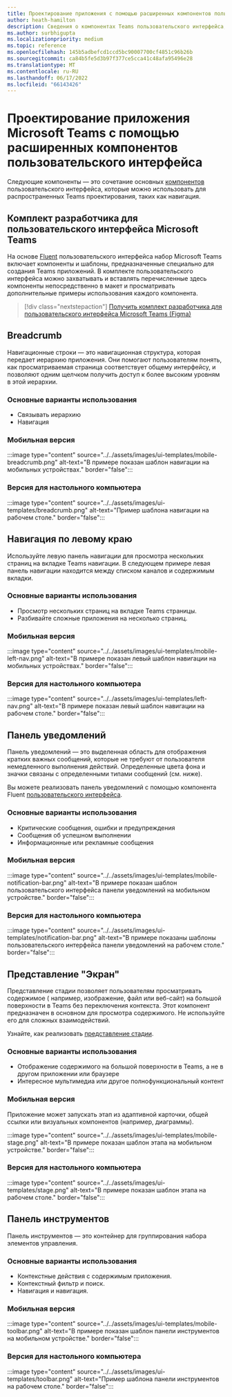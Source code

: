 ```yaml
---
title: Проектирование приложения с помощью расширенных компонентов пользовательского интерфейса
author: heath-hamilton
description: Сведения о компонентах Teams пользовательского интерфейса, таких как навигация, панель уведомлений, представление стадии, а также соответствующие варианты использования.
ms.author: surbhigupta
ms.localizationpriority: medium
ms.topic: reference
ms.openlocfilehash: 145b5adbefcd1ccd5bc90007700cf4851c96b26b
ms.sourcegitcommit: ca84b5fe5d3b97f377ce5cca41c48afa95496e28
ms.translationtype: MT
ms.contentlocale: ru-RU
ms.lasthandoff: 06/17/2022
ms.locfileid: "66143426"
---
```

# <a name="designing-your-microsoft-teams-app-with-advanced-ui-components"></a>Проектирование приложения Microsoft Teams с помощью расширенных компонентов пользовательского интерфейса

Следующие компоненты — это сочетание основных [компонентов](~/concepts/design/design-teams-app-basic-ui-components.md) пользовательского интерфейса, которые можно использовать для распространенных Teams проектирования, таких как навигация.

## <a name="microsoft-teams-ui-kit"></a>Комплект разработчика для пользовательского интерфейса Microsoft Teams

На основе <a href="https://fluentsite.z22.web.core.windows.net/" target="_blank">Fluent</a> пользовательского интерфейса набор Microsoft Teams включает компоненты и шаблоны, предназначенные специально для создания Teams приложений. В комплекте пользовательского интерфейса можно захватывать и вставлять перечисленные здесь компоненты непосредственно в макет и просматривать дополнительные примеры использования каждого компонента.

> [!div class="nextstepaction"]
> [Получить комплект разработчика для пользовательского интерфейса Microsoft Teams (Figma)](https://www.figma.com/community/file/916836509871353159)

## <a name="breadcrumb"></a>Breadcrumb

Навигационные строки — это навигационная структура, которая передает иерархию приложения. Они помогают пользователям понять, как просматриваемая страница соответствует общему интерфейсу, и позволяют одним щелчком получить доступ к более высоким уровням в этой иерархии.

### <a name="top-use-cases"></a>Основные варианты использования

* Связывать иерархию
* Навигация

### <a name="mobile"></a>Мобильная версия

:::image type="content" source="../../assets/images/ui-templates/mobile-breadcrumb.png" alt-text="В примере показан шаблон навигации на мобильных устройствах." border="false":::

### <a name="desktop"></a>Версия для настольного компьютера

:::image type="content" source="../../assets/images/ui-templates/breadcrumb.png" alt-text="Пример шаблона навигации на рабочем столе." border="false":::

## <a name="left-nav"></a>Навигация по левому краю

Используйте левую панель навигации для просмотра нескольких страниц на вкладке Teams навигации. В следующем примере левая панель навигации находится между списком каналов и содержимым вкладки.

### <a name="top-use-cases"></a>Основные варианты использования

* Просмотр нескольких страниц на вкладке Teams страницы.
* Разбивайте сложные приложения на несколько страниц.

### <a name="mobile"></a>Мобильная версия

:::image type="content" source="../../assets/images/ui-templates/mobile-left-nav.png" alt-text="В примере показан левый шаблон навигации на мобильных устройствах." border="false":::

### <a name="desktop"></a>Версия для настольного компьютера

:::image type="content" source="../../assets/images/ui-templates/left-nav.png" alt-text="В примере показан левый шаблон навигации на рабочем столе." border="false":::

## <a name="notification-bar"></a>Панель уведомлений

Панель уведомлений — это выделенная область для отображения кратких важных сообщений, которые не требуют от пользователя немедленного выполнения действий. Определенные цвета фона и значки связаны с определенными типами сообщений (см. ниже).

Вы можете реализовать панель уведомлений с помощью компонента Fluent [пользовательского интерфейса](https://fluentsite.z22.web.core.windows.net/0.59.0/components/alert/definition).

### <a name="top-use-cases"></a>Основные варианты использования

* Критические сообщения, ошибки и предупреждения
* Сообщения об успешном выполнении
* Информационные или рекламные сообщения

### <a name="mobile"></a>Мобильная версия

:::image type="content" source="../../assets/images/ui-templates/mobile-notification-bar.png" alt-text="В примере показан шаблон пользовательского интерфейса панели уведомлений на мобильном устройстве." border="false":::

### <a name="desktop"></a>Версия для настольного компьютера

:::image type="content" source="../../assets/images/ui-templates/notification-bar.png" alt-text="В примере показаны шаблоны пользовательского интерфейса панели уведомлений на рабочем столе." border="false":::

## <a name="stage-view"></a>Представление "Экран"

Представление стадии позволяет пользователям просматривать содержимое ( например, изображение, файл или веб-сайт) на большой поверхности в Teams без переключения контекста. Этот компонент предназначен в основном для просмотра содержимого. Не используйте его для сложных взаимодействий.

Узнайте, как реализовать [представление стадии](~/tabs/tabs-link-unfurling.md).

### <a name="top-use-cases"></a>Основные варианты использования

* Отображение содержимого на большой поверхности в Teams, а не в другом приложении или браузере
* Интересное мультимедиа или другое полнофункциональный контент

### <a name="mobile"></a>Мобильная версия

Приложение может запускать этап из адаптивной карточки, общей ссылки или визуальных компонентов (например, диаграммы).

:::image type="content" source="../../assets/images/ui-templates/mobile-stage.png" alt-text="В примере показан шаблон этапа на мобильном устройстве." border="false":::

### <a name="desktop"></a>Версия для настольного компьютера

:::image type="content" source="../../assets/images/ui-templates/stage.png" alt-text="В примере показан шаблон этапа на рабочем столе." border="false":::

## <a name="toolbar"></a>Панель инструментов

Панель инструментов — это контейнер для группирования набора элементов управления.

### <a name="top-use-cases"></a>Основные варианты использования

* Контекстные действия с содержимым приложения.
* Контекстный фильтр и поиск.
* Навигация и навигация.

### <a name="mobile"></a>Мобильная версия

:::image type="content" source="../../assets/images/ui-templates/mobile-toolbar.png" alt-text="В примере показан шаблон панели инструментов на мобильном устройстве." border="false":::

### <a name="desktop"></a>Версия для настольного компьютера

:::image type="content" source="../../assets/images/ui-templates/toolbar.png" alt-text="Пример шаблона панели инструментов на рабочем столе." border="false":::

